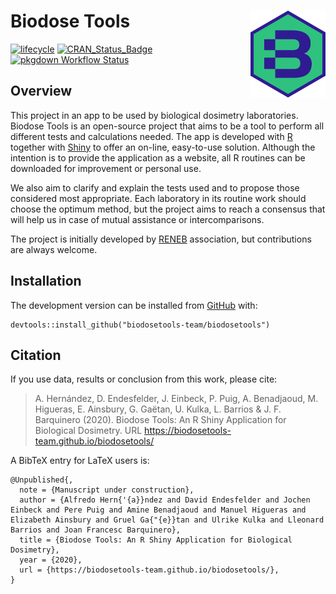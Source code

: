 
Biodose Tools <img src="man/figures/logo.png" align="right" width="120"/>
=========================================================================

<!-- badges: start -->

[![lifecycle](https://img.shields.io/badge/lifecycle-maturing-blue.svg)](https://www.tidyverse.org/lifecycle/#maturing)
[![CRAN\_Status\_Badge](https://www.r-pkg.org/badges/version/biodosetools)](https://cran.r-project.org/package=biodosetools)
[![pkgdown Workflow
Status](https://github.com/biodosetools-team/biodosetools/workflows/pkgdown/badge.svg)](https://biodosetools-team.github.io/biodosetools/)
<!-- badges: end -->

Overview
--------

This project in an app to be used by biological dosimetry laboratories.
Biodose Tools is an open-source project that aims to be a tool to
perform all different tests and calculations needed. The app is
developed with <a href="https://www.r-project.org/about.html">R</a>
together with <a href="https://shiny.rstudio.com">Shiny</a> to offer an
on-line, easy-to-use solution. Although the intention is to provide the
application as a website, all R routines can be downloaded for
improvement or personal use.

We also aim to clarify and explain the tests used and to propose those
considered most appropriate. Each laboratory in its routine work should
choose the optimum method, but the project aims to reach a consensus
that will help us in case of mutual assistance or intercomparisons.

The project is initially developed by
<a href="http://www.reneb.net">RENEB</a> association, but contributions
are always welcome.

Installation
------------

<!-- You can install the released version of <package> from [CRAN](https://CRAN.R-project.org) with: -->
<!-- ``` r -->
<!-- install.packages("biodosetools") -->
<!-- ``` -->
<!-- And  -->

The development version can be installed from
[GitHub](https://github.com/) with:

    devtools::install_github("biodosetools-team/biodosetools")

<!-- ## Examples -->

Citation
--------

If you use data, results or conclusion from this work, please cite:

> A. Hernández, D. Endesfelder, J. Einbeck, P. Puig, A. Benadjaoud, M.
> Higueras, E. Ainsbury, G. Gaëtan, U. Kulka, L. Barrios & J. F.
> Barquinero (2020). Biodose Tools: An R Shiny Application for
> Biological Dosimetry. URL
> <a href="https://biodosetools-team.github.io/biodosetools/" class="uri">https://biodosetools-team.github.io/biodosetools/</a>

A BibTeX entry for LaTeX users is:

    @Unpublished{,
      note = {Manuscript under construction},
      author = {Alfredo Hern{'{a}}ndez and David Endesfelder and Jochen Einbeck and Pere Puig and Amine Benadjaoud and Manuel Higueras and Elizabeth Ainsbury and Gruel Ga{"{e}}tan and Ulrike Kulka and Lleonard Barrios and Joan Francesc Barquinero},
      title = {Biodose Tools: An R Shiny Application for Biological Dosimetry},
      year = {2020},
      url = {https://biodosetools-team.github.io/biodosetools/},
    }
